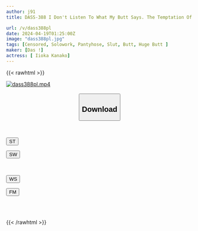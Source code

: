 ```yaml
---
author: j91
title: DASS-388 I Don't Listen To What My Butt Says. The Temptation Of A Plump Older Sister Who Is Dominated By Her Big Butt And Cannot Resist Her Instincts. Kana Morisawa

url: /v/dass388pl
date: 2024-04-19T01:25:00Z
image: "dass388pl.jpg"
tags: [Censored, Solowork, Pantyhose, Slut, Butt, Huge Butt	]
maker: [Das !]
actress: [ Iioka Kanako]
---
```



{{< rawhtml >}}

<div class="video" data-videoid="bzjg2794W8hL60">
    <a href="javascript:;">
        <img src="/v/dass388pl/dass388pl.jpg" width="WIDTH" height="HEIGHT" alt="dass388pl.mp4" loading="lazy">
    </a>
</div>

<script type="text/javascript" src="https://j91.asia/asset/on-demand-st.js"></script>

<br>
  <link rel="stylesheet" href="https://j91.asia/asset/bs5.css">
  
  <center>
  <button class="btn btn-primary" type="button" data-bs-toggle="collapse" data-bs-target=".multi-collapse" aria-expanded="false" aria-controls="multiCollapseExample1 multiCollapseExample2"><h2>Download</h2></button></center>
</p>
<div class="row">
  <div class="col">
    <div class="collapse multi-collapse" id="multiCollapseExample1">
      <div class="card card-body">
	      	      <br>
<div class="buttons">  
<p><a href="https://streamtape.to/v/bzjg2794W8hL60" target="_blank"><button class="btn-hover color-3"><i class="fa fa-download"></i> ST</button></a></p>
<p><a href="https://asnwish.com/wysgvd6wbd6p" target="_blank"><button class="btn-hover color-2"><i class="fa fa-download"></i> SW</button></a></p></div>
    </div>
  </div>
</div>
  <div class="col">
    <div class="collapse multi-collapse" id="multiCollapseExample2">
      <div class="card card-body">
	      <br>
<div class="buttons">
<p><a href="javascript:;"><button class="btn-hover color-9"><i class="fa fa-download"></i> WS</button></a></p>
<p><a href="javascript:;"><button class="btn-hover color-8"><i class="fa fa-download"></i> FM</button></a></p></div>
<br><br>
      </div>
    </div>
  </div>
</div>

{{< /rawhtml >}}